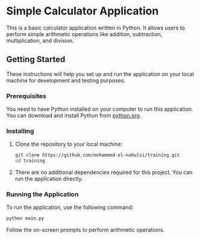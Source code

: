 # Simple Calculator Application

This is a basic calculator application written in Python. It allows users to perform simple arithmetic operations like addition, subtraction, multiplication, and division.

## Getting Started

These instructions will help you set up and run the application on your local machine for development and testing purposes.

### Prerequisites

You need to have Python installed on your computer to run this application. You can download and install Python from [python.org](https://www.python.org/).

### Installing

1. Clone the repository to your local machine:
    ```sh
    git clone https://github.com/mohammed-el-nabulsi/training.git
    cd training
    ```

2. There are no additional dependencies required for this project. You can run the application directly.

### Running the Application

To run the application, use the following command:

```sh
python main.py
```

Follow the on-screen prompts to perform arithmetic operations.